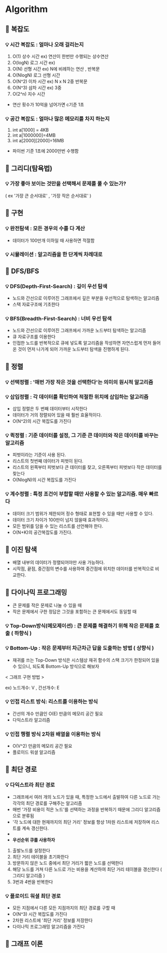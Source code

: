 # Algorithm
## :key: 복잡도

### :bulb: 시간 복잡도 : 얼마나 오래 걸리는지
1. O(1) 상수 시간 ex) 연산이 한번만 수행되는 상수연산
2. O(logN) 로그 시간 ex) 
3. O(N) 선형 시간 ex) N에 비례하는 연산 , 반복문
4. O(NlogN) 로그 선형 시간
5. O(N^2) 이차 시간 ex) N x N 2중 반복문
6. O(N^3) 삼차 시간 ex) 3중
7. O(2^n) 지수 시간

- 연산 횟수가 10억을 넘어가면 c기준 1초
### :bulb: 공간 복잡도 : 얼마나 많은 메모리를 차지 하는지
1. int a[1000] = 4KB
2. int a[1000000]=4MB
3. int a[2000][2000]=16MB

- 파이썬 기준 1초에 2000만번 수행함

## :pushpin: 그리디(탐욕법)

### :bulb: 가장 좋아 보이는 것만을 선택해서 문제를 풀 수 있는가?
( ex '가장 큰 순서대로' , '가장 작은 순서대로' )


## :pushpin: 구현

### :bulb: 완전탐색 : 모든 경우의 수를 다 계산
- 데이터가 100만개 이하일 때 사용하면 적절함
### :bulb: 시뮬레이션 : 알고리즘을 한 단계씩 차례대로


## :pushpin: DFS/BFS

### :bulb: DFS(Depth-First-Search) : 깊이 우선 탐색
- 노드와 간선으로 이루어진 그래프에서 깊은 부분을 우선적으로 탐색하는 알고리즘
- 스택 자료구조에 기초한다

### :bulb: BFS(Breadth-First-Search) : 너비 우선 탐색
- 노드와 간선으로 이루어진 그래프에서 가까운 노드부터 탐색하는 알고리즘
- 큐 자료구조를 이용한다
- 인접한 노드를 반복적으로 큐에 넣도록 알고리즘을 작성하면 자연스럽게 먼저 들어온 것이 먼저 나가게 되어 가까운 노드부터 탐색을 진행하게 된다.


## :pushpin: 정렬

### :bulb: 선택정렬 : '매번 가장 작은 것을 선택한다'는 의미의 원시적 알고리즘
### :bulb: 삽입정렬 : 각 데이터를 확인하여 적절한 위치에 삽입하는 알고리즘
- 삽입 정렬은 두 번째 데이터부터 시작한다
- 데이터가 거의 정렬되어 있을 때 훨씬 효율적이다.
- O(N^2)의 시간 복잡도를 가진다

### :bulb: 퀵정렬 : 기준 데이터를 설정, 그 기준 큰 데이터와 작은 데이터를 바꾸는 알고리즘
- 피벗이라는 기준이 사용 된다.
- 리스트의 첫번째 데이터가 피벗이 된다.
- 리스트의 왼쪽부터 피벗보다 큰 데이터를 찾고, 오른쪽부터 피벗보다 작은 데이터를 찾는다
- O(NlogN)의 시간 복잡도를 가진다

### :bulb: 계수정렬 : 특정 조건이 부합할 때만 사용할 수 있는 알고리즘. 매우 빠르다
- 데이터 크기 범위가 제한되어 정수 형태로 표현할 수 있을 때만 사용할 수 있다.
- 데이터 크기 차이가 100만이 넘지 않을때 효과적이다.
- 모든 범위를 담을 수 있는 리스트를 선언해야 한다.
- O(N+K)의 공간복잡도를 가진다.


## :pushpin: 이진 탐색
- 배열 내부의 데이터가 정렬되어야만 사용 가능하다.
- 시작점, 끝점, 중간점의 변수를 사용하여 중간점에 위치한 데이터를 반복적으로 비교한다.

## :pushpin: 다이나믹 프로그래밍
- 큰 문제를 작은 문제로 나눌 수 있을 때
- 작은 문제에서 구한 정답은 그것을 포함하는 큰 문제에서도 동일할 때
### :bulb: Top-Down방식(메모제이션) : 큰 문제를 해결하기 위해 작은 문제를 호출 ( 하향식 )
### :bulb: Bottom-Up : 작은 문제부터 차근차근 답을 도출하는 방법 ( 상향식 )

- 재귀를 쓰는 Top-Down 방식은 시스템상 재귀 함수의 스택 크기가 한정되어 있을 수 있으니, 되도록 Bottom-Up 방식으로 해보자

< 그래프 구현 방법 >

ex) 노드개수: V , 간선개수: E
### :bulb: 인접 리스트 방식: 리스트를 이용하는 방식
- 간선의 개수 만큼인 O(E) 만큼의 메모리 공간 필요
- 다익스트라 알고리즘
### :bulb: 인접 행렬 방식 2차원 배열을 이용하는 방식
- O(V^2) 만큼의 메모리 공간 필요
- 플로이드 워셜 알고리즘

## :pushpin: 최단 경로

### :bulb: 다익스트라 최단 경로
- 그래프에서 여러 개의 노드가 있을 때, 특정한 노드에서 출발하여 다른 노드로 가는 각각의 최단 경로를 구해주는 알고리즘
- 매번 '가장 비용이 적은 노드'를 선택하는 과정을 반복하기 때문에 그리디 알고리즘으로 분류됨
- '각 노드에 대한 현재까지의 최단 거리' 정보를 항상 1차원 리스트에 저장하며 리스트를 계속 갱신한다.
- 
- <b>우선순위 큐를 사용하자</b>

1. 출발노드를 설정한다
2. 최단 거리 테이블을 초기화한다
3. 방문하지 않은 노드 중에서 최단 거리가 짧은 노드를 선택한다
4. 해당 노드를 거쳐 다른 노드로 가는 비용을 계산하여 최단 거리 테이블을 갱신한다 ( 그리디 알고리즘 )
5. 3번과 4번을 반복한다

### :bulb: 플로이드 워셜 최단 경로
- 모든 지점에서 다른 모든 지점까지의 최단 경로를 구할 때
- O(N^3) 시간 복잡도를 가진다
- 2차원 리스트에 '최단 거리' 정보를 저장한다
- 다이나믹 프로그래밍 알고리즘을 가진다



## :pushpin: 그래프 이론


